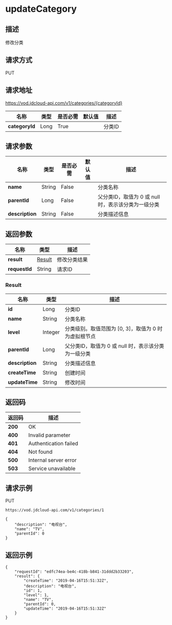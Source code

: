 # updateCategory


## 描述
修改分类

## 请求方式
PUT

## 请求地址
https://vod.jdcloud-api.com/v1/categories/{categoryId}

|名称|类型|是否必需|默认值|描述|
|---|---|---|---|---|
|**categoryId**|Long|True| |分类ID|

## 请求参数
|名称|类型|是否必需|默认值|描述|
|---|---|---|---|---|
|**name**|String|False| |分类名称|
|**parentId**|Long|False| |父分类ID，取值为 0 或 null 时，表示该分类为一级分类<br>|
|**description**|String|False| |分类描述信息|


## 返回参数
|名称|类型|描述|
|---|---|---|
|**result**|[Result](updatecategory#result)|修改分类结果|
|**requestId**|String|请求ID|

### <div id="result">Result</div>
|名称|类型|描述|
|---|---|---|
|**id**|Long|分类ID|
|**name**|String|分类名称|
|**level**|Integer|分类级别。取值范围为 [0, 3]，取值为 0 时为虚拟根节点<br>|
|**parentId**|Long|父分类ID，取值为 0 或 null 时，表示该分类为一级分类<br>|
|**description**|String|分类描述信息|
|**createTime**|String|创建时间|
|**updateTime**|String|修改时间|

## 返回码
|返回码|描述|
|---|---|
|**200**|OK|
|**400**|Invalid parameter|
|**401**|Authentication failed|
|**404**|Not found|
|**500**|Internal server error|
|**503**|Service unavailable|

## 请求示例
PUT
```
https://vod.jdcloud-api.com/v1/categories/1

```
```
{
    "description": "电视台", 
    "name": "TV", 
    "parentId": 0
}
```

## 返回示例
```
{
    "requestId": "edfc74ea-be4c-418b-b841-31ddd2b33203", 
    "result": {
        "createTime": "2019-04-16T15:51:32Z", 
        "description": "电视台", 
        "id": 1, 
        "level": 1, 
        "name": "TV", 
        "parentId": 0, 
        "updateTime": "2019-04-16T15:51:32Z"
    }
}
```
